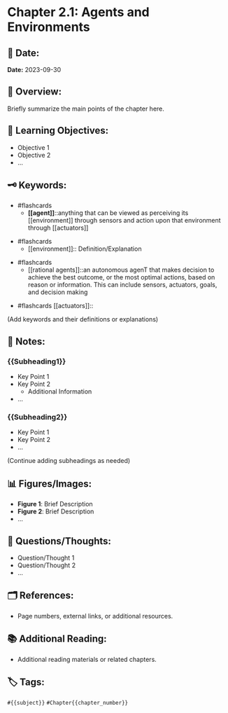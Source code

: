 # Chapter 2.1: Agents and Environments

## 📅 Date:

**Date:** 2023-09-30

## 📘 Overview:

Briefly summarize the main points of the chapter here.

## 🎯 Learning Objectives:

- Objective 1
- Objective 2
- ...

## 🗝 Keywords:

- #flashcards
	- **[[agent]]**::anything that can be viewed as perceiving its [[environment]] through sensors and action upon that environment through [[actuators]]
<!--SR:!2023-10-01,1,230-->
- #flashcards 
	- [[environment]]:: Definition/Explanation
<!--SR:!2023-10-01,1,230-->
- #flashcards 
	- [[rational agents]]::an autonomous agenT that makes decision to achieve the best outcome, or the most optimal actions, based on reason or information. This can include sensors, actuators, goals, and decision making
<!--SR:!2023-10-01,1,230-->
- #flashcards [[actuators]]::
<!--SR:!2023-10-01,1,230-->

(Add keywords and their definitions or explanations)

## 📝 Notes:

### {{Subheading1}}

- Key Point 1
- Key Point 2
    - Additional Information
- ...

### {{Subheading2}}

- Key Point 1
- Key Point 2
- ...

(Continue adding subheadings as needed)

## 📊 Figures/Images:

- **Figure 1**: Brief Description
- **Figure 2**: Brief Description
- ...

## 🤔 Questions/Thoughts:

- Question/Thought 1
- Question/Thought 2
- ...

## 🗂 References:

- Page numbers, external links, or additional resources.

## 📚 Additional Reading:

- Additional reading materials or related chapters.

## 🏷 Tags:

`#{{subject}}` `#Chapter{{chapter_number}}`